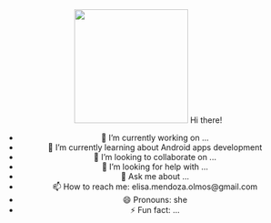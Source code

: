 <div id= "header" align= "center" >
  <img src = "https://media.giphy.com/media/bMdZu3fG2ZEBO/giphy.gif?cid=790b76111uskspg78m2qzsmbrzsir0e8go72csmn0e45z6oj&ep=v1_gifs_search&rid=giphy.gif&ct=g" width="200/>
  <h1 align= "center"> Hi there!</h1>
  <ul>
  <li>🔭 I’m currently working on ...</li>
  <li>🌱 I’m currently learning about Android apps development</li>
 <li>👯 I’m looking to collaborate on ...</li>
 <li>🤔 I’m looking for help with ...</li>
 <li>💬 Ask me about ...</li>
 <li> 📫 How to reach me: elisa.mendoza.olmos@gmail.com</li>
 <li>😄 Pronouns: she</li>
 <li>⚡ Fun fact: ...</li>
  </ul>
</div>

<!--
**elisaMendoza/elisaMendoza** is a ✨ _special_ ✨ repository because its `README.md` (this file) appears on your GitHub profile.

Here are some ideas to get you started:


-->
